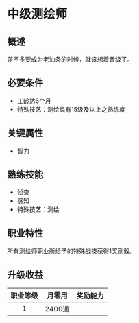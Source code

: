# 中级测绘师

## 概述

差不多要成为老油条的时候，就该想着晋级了。

## 必要条件

* 工龄达6个月
* 特殊技艺：测绘具有15级及以上之熟练度

## 关键属性

* 智力

## 熟练技能

* 侦查
* 感知
* 特殊技艺：测绘

## 职业特性

所有测绘师职业所给予的特殊战技获得1奖励骰。

## 升级收益

职业等级|月零用|奖励能力
:--:|:--:|:--:
1|2400通|